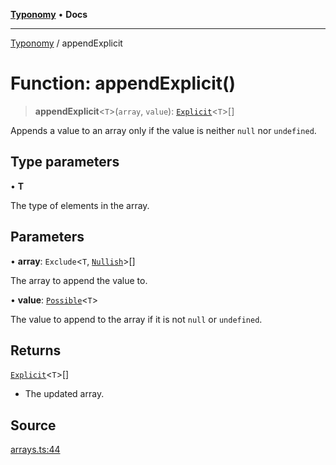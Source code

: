 [**Typonomy**](../README.md) • **Docs**

***

[Typonomy](../globals.md) / appendExplicit

# Function: appendExplicit()

> **appendExplicit**\<`T`\>(`array`, `value`): [`Explicit`](../type-aliases/Explicit.md)\<`T`\>[]

Appends a value to an array only if the value is neither `null` nor `undefined`.

## Type parameters

• **T**

The type of elements in the array.

## Parameters

• **array**: `Exclude`\<`T`, [`Nullish`](../type-aliases/Nullish.md)\>[]

The array to append the value to.

• **value**: [`Possible`](../type-aliases/Possible.md)\<`T`\>

The value to append to the array if it is not `null` or `undefined`.

## Returns

[`Explicit`](../type-aliases/Explicit.md)\<`T`\>[]

- The updated array.

## Source

[arrays.ts:44](https://github.com/softcraft-development/typonomy/blob/1b8341dc287f5d4629e29cda9ae815b4e8592c92/src/arrays.ts#L44)
